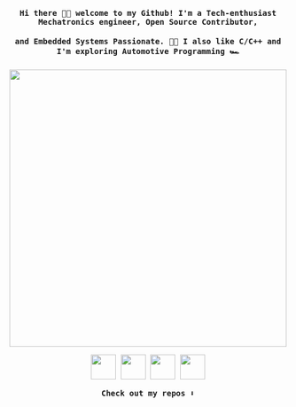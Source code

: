 <h4 align="center"><samp> Hi there 👋🏼 welcome to my Github! I'm a Tech-enthusiast Mechatronics engineer, Open Source Contributor,
<h4 align="center"> and Embedded Systems Passionate. 👨‍💻 I also like C/C++ and I'm exploring Automotive Programming 🏎️</samp></h4>

<p align="center">
  <img width="500" src="https://res.cloudinary.com/devpost/image/fetch/s--A2UfYPs---/c_limit,f_auto,fl_lossy,q_auto:eco,w_900/https://github.com/aditya-5/aditya-5/blob/main/code.gif%3Fraw%3Dtrue">
</p>

  
<p align="center">
<a href= "https://www.linkedin.com/in/hossamnasri/"><img width="45" src="https://img.icons8.com/ios-filled/344/linkedin.png"/></a>
<a href= "https://www.facebook.com/hossamnasriiii/"><img width="45" src="https://img.icons8.com/ios-filled/344/facebook.png"/></a>
<a href= "tel:(+20)111-449-6811"><img width="45" src="https://img.icons8.com/ios-glyphs/344/whatsapp.png"/></a>
<a href= "mailto:hossamnasri99@outlook.com/"><img width="45" src="https://img.icons8.com/ios-filled/344/ms-outlook.png"/></a>

</p>  

<p align="center"><samp>
Check out my repos ⬇️  
  </samp>
</p>
